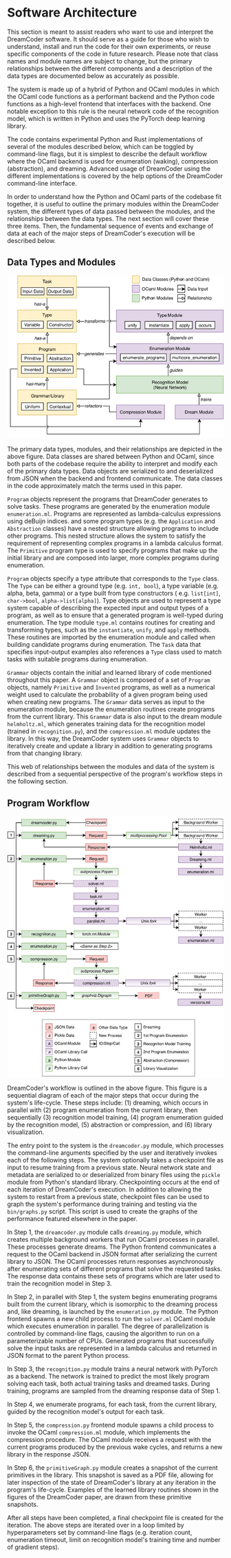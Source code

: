Software Architecture
=====================

This section is meant to assist readers who want to use and interpret the 
DreamCoder software. It should serve as a guide for those who wish to 
understand, install and run the code for their own experiments, or reuse 
specific components of the code in future research. Please note that class 
names and module names are subject to change, but the primary 
relationships between the different components and a description of the 
data types are documented below as accurately as possible.

The system is made up of a hybrid of Python and OCaml modules in which the 
OCaml code functions as a performant backend and the Python code functions 
as a high-level frontend that interfaces with the backend. One notable 
exception to this rule is the neural network code of the recognition model,
which is written in Python and uses the PyTorch deep learning library.

The code contains experimental Python and Rust implementations of several of 
the modules described below, which can be toggled by command-line flags, 
but it is simplest to describe the default workflow where the OCaml 
backend is used for enumeration (waking), compression (abstraction), and 
dreaming. Advanced usage of DreamCoder using the different implementations 
is covered by the help options of the DreamCoder command-line interface.

In order to understand how the Python and OCaml parts of the codebase fit 
together, it is useful to outline the primary modules within the 
DreamCoder system, the different types of data passed between the modules, 
and the relationships between the data types. The next section will cover 
these three items. Then, the fundamental sequence of events and exchange 
of data at each of the major steps of DreamCoder's execution will be 
described below.

Data Types and Modules
----------------------

![dreamcoder-data.png](./dreamcoder-data.png "Figure 1.0 - Data Diagram")

The primary data types, modules, and their relationships are depicted in 
the above figure. Data classes are shared between Python and OCaml, since 
both parts of the codebase require the ability to interpret and modify 
each of the primary data types. Data objects are serialized to and 
deserialized from JSON when the backend and frontend communicate. The data 
classes in the code approximately match the terms used in this paper.

`Program` objects represent the programs that DreamCoder generates to solve 
tasks. These programs are generated by the enumeration module `enumeration.ml`.
Programs are represented as lambda-calculus expressions using deBuijn indices. 
and some program types (e.g. the `Application` and `Abstraction` classes) have 
a nested structure allowing programs to include other programs. This nested 
structure allows the system to satisfy the requirement of representing complex programs in a lambda calculus format. 
The `Primitive` program type is used to specify programs that make up the 
initial library and are composed into larger, more complex programs during 
enumeration.

`Program` objects specify a type attribute that corresponds to the `Type` 
class. The `Type` can be either a ground type (e.g. `int, bool`), a type 
variable (e.g. alpha, beta, gamma) or a type built from type constructors (
e.g. `list[int]`, `char->bool`, `alpha->list[alpha]`). Type objects are used 
to represent a type system capable of describing the expected input and output 
types of a program, as well as to ensure that a generated program is 
well-typed during enumeration. The type module `type.ml` contains routines for 
creating and transforming types, such as the `instantiate`, `unify`, and `apply`
methods. These routines are imported by the enumeration module and called when 
building candidate programs during enumeration. The `Task` data 
that specifies input-output examples also references a `Type` class used to 
match tasks with suitable programs during enumeration.

`Grammar` objects contain the initial and learned library of code mentioned 
throughout this paper. A `Grammar` object is composed of a set of `Program` 
objects, namely `Primitive` and `Invented` programs, as well as a numerical 
weight used to calculate the probability of a given program being used when 
creating new programs. The `Grammar` data serves 
as input to the enumeration module, because the enumeration routines create 
programs from the current library. This `Grammar` data is also input to the 
dream module `helmholtz.ml`, which generates training data for the recognition 
model (trained in `recognition.py`), and the `compression.ml` module updates 
the library. In this way, the DreamCoder system uses `Grammar` objects to 
iteratively create and update a library in addition to generating programs 
from that changing library.

This web of relationships between the modules and data of the system is described from a sequential perspective of the program's workflow steps in the following section.

Program Workflow
----------------

![dreamcoder-sequential.png](./dreamcoder-sequential.png "Figure 1.1 - Sequential Diagram")

DreamCoder's workflow is outlined in the above figure. This 
figure is a sequential diagram of each of the major steps that occur during 
the system's life-cycle. These steps include: (1) dreaming, which occurs in 
parallel with (2) program enumeration from the current library, then 
sequentially (3) recognition model training, (4) program enumeration guided by 
the recognition model, (5) abstraction or compression, and (6) library 
visualization.

The entry point to the system is the `dreamcoder.py` module, which processes 
the command-line arguments specified by the user and iteratively invokes each 
of the following steps. The system optionally takes a checkpoint file as input 
to resume training from a previous state. Neural network state and metadata 
are serialized to or deserialized from binary files using the `pickle` module 
from Python's standard library. Checkpointing occurs at the end of each 
iteration of DreamCoder's execution. In addition to allowing the system to 
restart from a previous state, checkpoint files can be used to graph the 
system's performance during training and testing via the `bin/graphs.py` 
script. This script is used to create the graphs of the performance featured 
elsewhere in the paper.

In Step 1, the `dreamcoder.py` module calls `dreaming.py` module, which 
creates multiple background workers that run OCaml processes in parallel. 
These processes generate dreams. The Python frontend communicates a request to 
the OCaml backend in JSON format after serializing the current library to 
JSON. The OCaml processes return responses asynchronously after enumerating 
sets of different programs that solve the requested tasks. The response data 
contains these sets of programs which are later used to train the recognition 
model in Step 3.

In Step 2, in parallel with Step 1, the system begins enumerating programs 
built from the current library, which is isomorphic to the dreaming process 
and, like dreaming, is launched by the `enumeration.py` module. The Python 
frontend spawns a new child process to run the `solver.ml` OCaml module which 
executes enumeration in parallel. The degree of parallelization is controlled 
by command-line flags, causing the algorithm to run on a parameterizable 
number of CPUs. Generated programs that successfully solve the input tasks are 
represented in a lambda calculus and returned in JSON format to the parent 
Python process.

In Step 3, the `recognition.py` module trains a neural network with PyTorch as 
a backend. The network is trained to predict the most likely program solving 
each task, both actual training tasks and dreamed tasks. During training, 
programs are sampled from the dreaming response data of Step 1.

In Step 4, we enumerate programs, for each task, from the current library, 
guided by the recognition model's output for each task.

In Step 5, the `compression.py` frontend module spawns a child process to 
invoke the OCaml `compression.ml` module, which implements the compression 
procedure. The OCaml module receives a 
request with the current programs produced by the previous wake cycles, and 
returns a new library in the response JSON.

In Step 6, the `primitiveGraph.py` module creates a snapshot of the current 
primitives in the library. This snapshot is saved as a PDF file, allowing for 
later inspection of the state of DreamCoder's library at any iteration in the 
program's life-cycle. Examples of the learned library routines shown in the 
figures of the DreamCoder paper, are drawn from these primitive snapshots.

After all steps have been completed, a final checkpoint file is created for 
the iteration. The above steps are iterated over in a loop limited by 
hyperparameters set by command-line flags (e.g. iteration count, enumeration 
timeout, limit on recognition model's training time and number of
gradient steps).
